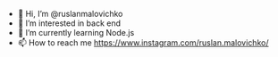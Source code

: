 - 👋 Hi, I’m @ruslanmalovichko
- 👀 I’m interested in back end
- 🌱 I’m currently learning Node.js <!--- - 💞️ I’m looking to collaborate on ... --->
- 📫 How to reach me https://www.instagram.com/ruslan.malovichko/

<!---
ruslanmalovichko/ruslanmalovichko is a ✨ special ✨ repository because its `README.md` (this file) appears on your GitHub profile.
You can click the Preview link to take a look at your changes.
--->
